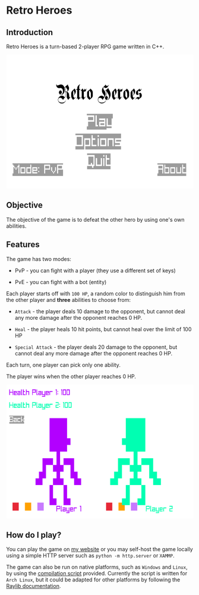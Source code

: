 # Retro Heroes

## Introduction
Retro Heroes is a turn-based 2-player RPG game written in C++.

<p align="center">
    <img src="doc/menu.png" width="640" height="360" />
</p>

## Objective
The objective of the game is to defeat the other hero by using one's own abilities.

## Features

The game has two modes:

* PvP - you can fight with a player (they use a different set of keys)

* PvE - you can fight with a bot (entity)

Each player starts off with `100 HP`, a random color to distinguish him from the other player and **three** abilities to choose from:

* `Attack` - the player deals 10 damage to the opponent, but cannot deal any more damage after the opponent reaches 0 HP.

* `Heal` - the player heals 10 hit points, but cannot heal over the limit of 100 HP

* `Special Attack` - the player deals 20 damage to the opponent, but cannot deal any more damage after the opponent reaches 0 HP.

Each turn, one player can pick only one ability.

The player wins when the other player reaches 0 HP.

<p align="center">
    <img src="doc/gameplay.png" width="640" height="360" />
</p>

## How do I play?

You can play the game on <a href="https://andrewstephen.xyz/retro-heroes">my website</a> or you may self-host the game locally using a simple HTTP server such as `python -m http.server` or `XAMMP`.

The game can also be run on native platforms, such as `Windows` and `Linux`, by using the <a href="src/co">compilation script</a> provided. Currently the script is written for `Arch Linux`, but it could be adapted for other platforms by following the <a href="https://github.com/raysan5/raylib/wiki#development-platforms">Raylib documentation</a>.
